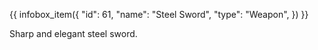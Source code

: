 {{ infobox_item({
	"id": 61,
	"name": "Steel Sword",
	"type": "Weapon",
}) }}

Sharp and elegant steel sword.